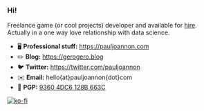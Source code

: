### Hi!

Freelance game (or cool projects) developer and available for [hire](https://pauljoannon.com/en_GB/contact).  
Actually in a one way love relationship with data science.

- 🖥️ **Professional stuff:** https://pauljoannon.com
- ✏️ **Blog:** https://gerogero.blog
- 🐦 **Twitter:** https://twitter.com/pauljoannon
- ✉️ **Email:** hello{at}󠁀󠁀pauljoannon{dot}com 
- 🔑 **PGP:** [9360 4DC6 128B 663C](https://keys.openpgp.org/vks/v1/by-fingerprint/C4F04ED371BACE1AB056CA7193604DC6128B663C)

[![ko-fi](https://ko-fi.com/img/githubbutton_sm.svg)](https://ko-fi.com/E1E53SKZF)
